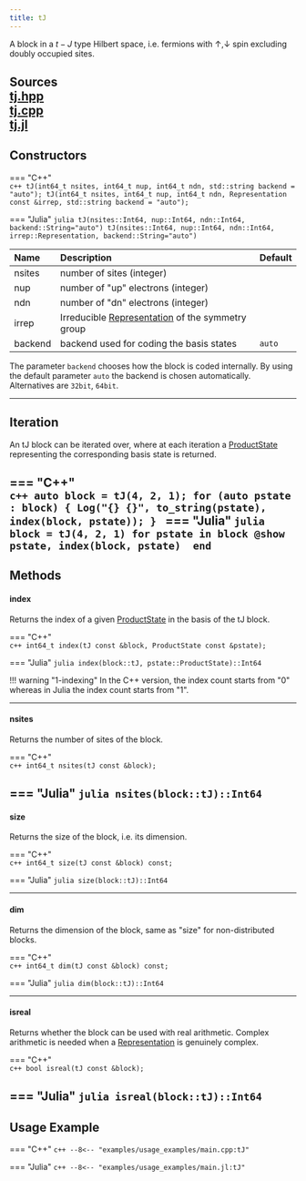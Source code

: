 ```yaml
---
title: tJ
---
```


A block in a  $t-J$ type Hilbert space, i.e. fermions with $\uparrow, \downarrow$ spin excluding doubly occupied sites. 

**Sources**<br>
[tj.hpp](https://github.com/awietek/xdiag/blob/main/xdiag/blocks/tj.hpp)<br>
[tj.cpp](https://github.com/awietek/xdiag/blob/main/xdiag/blocks/tj.cpp)<br>
[tj.jl](https://github.com/awietek/XDiag.jl/blob/main/src/blocks/tj.jl)
---

## Constructors

=== "C++"	
	```c++
	tJ(int64_t nsites, int64_t nup, int64_t ndn, std::string backend = "auto");
	tJ(int64_t nsites, int64_t nup, int64_t ndn, Representation const &irrep, std::string backend = "auto");
	```

=== "Julia"
	```julia
	tJ(nsites::Int64, nup::Int64, ndn::Int64, backend::String="auto")
	tJ(nsites::Int64, nup::Int64, ndn::Int64, irrep::Representation, backend::String="auto")
	```


| Name    | Description                                                                          | Default |
|:--------|:-------------------------------------------------------------------------------------|---------|
| nsites  | number of sites (integer)                                                            |         |
| nup     | number of "up" electrons (integer)                                                   |         |
| ndn     | number of "dn" electrons (integer)                                                   |         |
| irrep   | Irreducible [Representation](../symmetries/representation.md)  of the symmetry group |         |
| backend | backend used for coding the basis states                                             | `auto`  |

The parameter `backend` chooses how the block is coded internally. By using the default parameter `auto` the backend is chosen automatically. Alternatives are `32bit`, `64bit`.

---

## Iteration

An tJ block can be iterated over, where at each iteration a [ProductState](../states/product_state.md) representing the corresponding basis state is returned.

=== "C++"	
	```c++
    auto block = tJ(4, 2, 1);
	for (auto pstate : block) {
		Log("{} {}", to_string(pstate), index(block, pstate));
	}
	```
=== "Julia"
	```julia
	block = tJ(4, 2, 1)
	for pstate in block
		@show pstate, index(block, pstate) 
	end
	```
---

## Methods

#### index

Returns the index of a given [ProductState](../states/product_state.md) in the basis of the tJ block.

=== "C++"	
	```c++
	int64_t index(tJ const &block, ProductState const &pstate);
	```
	
=== "Julia"
	```julia
	index(block::tJ, pstate::ProductState)::Int64
	```
	
!!! warning "1-indexing"
	In the C++ version, the index count starts from "0" whereas in Julia the index count starts from "1".

---

#### nsites

Returns the number of sites of the block.

=== "C++"	
	```c++
	int64_t nsites(tJ const &block);
	```
	
=== "Julia"
	```julia
	nsites(block::tJ)::Int64
	```
---

#### size
Returns the size of the block, i.e. its dimension.

=== "C++"	
	```c++
	int64_t size(tJ const &block) const;
	```
	
=== "Julia"
	```julia
	size(block::tJ)::Int64
	```

---

#### dim
Returns the dimension of the block, same as "size" for non-distributed blocks.

=== "C++"	
	```c++
	int64_t dim(tJ const &block) const;
	```
	
=== "Julia"
	```julia
	dim(block::tJ)::Int64
	```

---
		
#### isreal
Returns whether the block can be used with real arithmetic. 
Complex arithmetic is needed when a
[Representation](../symmetries/representation.md) is genuinely complex.

=== "C++"	
	```c++
    bool isreal(tJ const &block);
	```

=== "Julia"
	```julia
    isreal(block::tJ)::Int64
	```
---

## Usage Example

=== "C++"
	```c++
	--8<-- "examples/usage_examples/main.cpp:tJ"
	```

=== "Julia"
	```c++
	--8<-- "examples/usage_examples/main.jl:tJ"
	```

